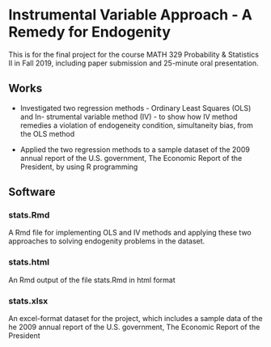 # Instrumental Variable Approach - A Remedy for Endogenity


This is for the final project for the course MATH 329 Probability & Statistics II in Fall 2019, including
paper submission and 25-minute oral presentation. 

## Works

* Investigated two regression methods - Ordinary Least Squares (OLS) and In-
strumental variable method (IV) - to show how IV method remedies a violation
of endogeneity condition, simultaneity bias, from the OLS method

* Applied the two regression methods to a sample dataset of the 2009 annual
report of the U.S. government, The Economic Report of the President, by using
R programming

## Software

### stats.Rmd

A Rmd file for implementing OLS and IV methods and applying these two approaches to solving endogenity problems in the dataset. 

### stats.html

An Rmd output of the file stats.Rmd in html format 

### stats.xlsx

An excel-format dataset for the project, which includes a sample data of the he 2009 annual
report of the U.S. government, The Economic Report of the President
